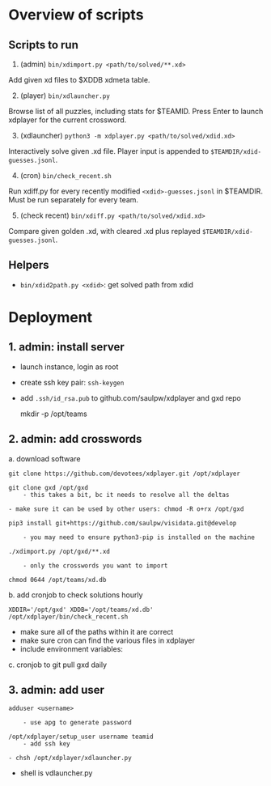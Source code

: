 # Overview of scripts

## Scripts to run

1. (admin) `bin/xdimport.py <path/to/solved/**.xd>`

Add given xd files to $XDDB xdmeta table.

2. (player) `bin/xdlauncher.py`

Browse list of all puzzles, including stats for $TEAMID.
Press Enter to launch xdplayer for the current crossword.

3. (xdlauncher) `python3 -m xdplayer.py <path/to/solved/xdid.xd>`

Interactively solve given .xd file.  Player input is appended to `$TEAMDIR/xdid-guesses.jsonl`.

4. (cron) `bin/check_recent.sh`

Run xdiff.py for every recently modified `<xdid>-guesses.jsonl` in $TEAMDIR.
Must be run separately for every team.

5. (check recent) `bin/xdiff.py <path/to/solved/xdid.xd>`

Compare given golden .xd, with cleared .xd plus replayed `$TEAMDIR/xdid-guesses.jsonl`.

## Helpers

- `bin/xdid2path.py <xdid>`: get solved path from xdid

# Deployment

## 1. admin: install server

- launch instance, login as root
- create ssh key pair: `ssh-keygen`
- add `.ssh/id_rsa.pub` to github.com/saulpw/xdplayer and gxd repo

    mkdir -p /opt/teams



## 2. admin: add crosswords

a.  download software

    git clone https://github.com/devotees/xdplayer.git /opt/xdplayer

    git clone gxd /opt/gxd
        - this takes a bit, bc it needs to resolve all the deltas

    - make sure it can be used by other users: chmod -R o+rx /opt/gxd

    pip3 install git+https://github.com/saulpw/visidata.git@develop

        - you may need to ensure python3-pip is installed on the machine

    ./xdimport.py /opt/gxd/**.xd

        - only the crosswords you want to import

    chmod 0644 /opt/teams/xd.db


b. add cronjob to check solutions hourly

    XDDIR='/opt/gxd' XDDB='/opt/teams/xd.db' /opt/xdplayer/bin/check_recent.sh

- make sure all of the paths within it are correct
- make sure cron can find the various files in xdplayer
- include environment variables:


c. cronjob to git pull gxd daily

## 3. admin: add user

    adduser <username>

        - use apg to generate password

    /opt/xdplayer/setup_user username teamid
        - add ssh key

    - chsh /opt/xdplayer/xdlauncher.py


   - shell is vdlauncher.py

